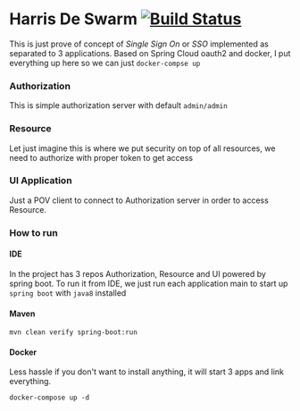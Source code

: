 # Harris De Swarm [![Build Status](https://travis-ci.org/anonymint/harris-de-swarm.svg?branch=master)](https://travis-ci.org/anonymint/harris-de-swarm)
 
This is just prove of concept of *Single Sign On* or *SSO* implemented as separated to 3 applications. 
Based on Spring Cloud oauth2 and docker, I put everything up here so we can just `docker-compse up`  

### Authorization 

This is simple authorization server with default `admin/admin` 

### Resource

Let just imagine this is where we put security on top of all resources, we need to authorize with proper token to get access

### UI Application

Just a POV client to connect to Authorization server in order to access Resource.

### How to run 

#### IDE

In the project has 3 repos Authorization, Resource and UI powered by spring boot. To run it from IDE, we just run each application main to start up `spring boot` with `java8` installed 

#### Maven

    mvn clean verify spring-boot:run
    
#### Docker
Less hassle if you don't want to install anything, it will start 3 apps and link everything.

    docker-compose up -d 
